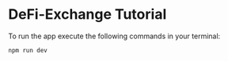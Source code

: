# DeFi-Exchange Tutorial

To run the app execute the following commands in your terminal:

```shell
npm run dev
```
